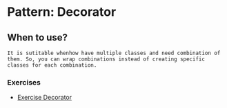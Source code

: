 # Pattern: Decorator

## When to use?
``
It is sutitable whenhow have multiple classes and need combination of them. So, you can wrap combinations instead of creating specific classes for each combination.
``

### Exercises
- [Exercise Decorator](https://github.com/kammradt/faculdade-design-patterns/tree/master/src/patterns/decorator/exercises/)